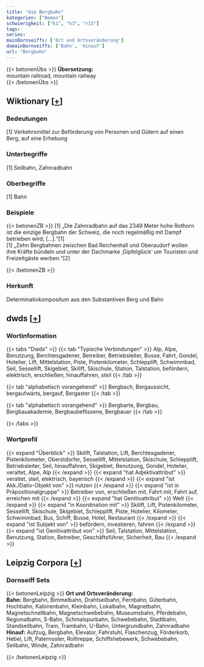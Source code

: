 ```yaml
---
title: "die Bergbahn"
kategorien: ["Nomen"]
schwierigkeit: ["k1", "h3", "r15"]
tags:
series:
mainDornseiffs: ['Ort und Ortsveränderung']
domainDornseiffs: ['Bahn', 'Hinauf']
url: "Bergbahn"
---
```


{{< betonenÜbs >}}
**Übersetzung:**  
mountain railroad, mountain railway  
{{< /betonenÜbs >}}

## Wiktionary [[+](https://de.wiktionary.org/wiki/Bergbahn)]

### Bedeutungen
[1] Verkehrsmittel zur Beförderung von Personen und Gütern auf einen Berg, auf eine Erhebung  

### Unterbegriffe
[1] Seilbahn, Zahnradbahn  

### Oberbegriffe
[1] Bahn  

### Beispiele
{{< betonenZB >}}
[1] „Die Zahnradbahn auf das 2349 Meter hohe Rothorn ist die einzige Bergbahn der Schweiz, die noch regelmäßig mit Dampf betrieben wird; […].“[1]  
[1] „Zehn Bergbahnen zwischen Bad Reichenhall und Oberaudorf wollen ihre Kräfte bündeln und unter der Dachmarke ‚Gipfelglück‘ um Touristen und Freizeitgäste werben.“[2]  

{{< /betonenZB >}}
### Herkunft
Determinativkompositum aus den Substantiven Berg und Bahn  



## dwds [[+](https://www.dwds.de/wb/Bergbahn)]

### Wortinformation
{{< tabs "Dwds" >}}
{{< tab "Typische Verbindungen" >}}
Alp, Alpe, Benutzung, Berchtesgadener, Betreiber, Betriebsleiter, Busse, Fahrt, Gondel, Hotelier, Lift, Mittelstation, Piste, Pistenkilometer, Schlepplift, Schwimmbad, Seil, Sessellift, Skigebiet, Skilift, Skischule, Station, Talstation, befördern, elektrisch, erschließen, hinauffahren, steil
{{< /tab >}}

{{< tab "alphabetisch vorangehend" >}}
Bergbach, Bergaussicht, bergaufwärts, bergauf, Bergaster
{{< /tab >}}

{{< tab "alphabetisch vorangehend" >}}
Bergbarte, Bergbau, Bergbauakademie, Bergbaubeflissene, Bergbauer
{{< /tab >}}

{{< /tabs >}}

### Wortprofil
{{< expand "Überblick" >}} Skilift, Talstation, Lift, Berchtesgadener, Pistenkilometer, Oberstdorfer, Sessellift, Mittelstation, Skischule, Schlepplift, Betriebsleiter, Seil, hinauffahren, Skigebiet, Benutzung, Gondel, Hotelier, veraltet, Alpe, Alp {{< /expand >}}
{{< expand "hat Adjektivattribut" >}} veraltet, steil, elektrisch, bayerisch {{< /expand >}}
{{< expand "ist Akk./Dativ-Objekt von" >}} nutzen {{< /expand >}}
{{< expand "ist in Präpositionalgruppe" >}} Betreiber von, erschließen mit, Fahrt mit, Fahrt auf, erreichen mit {{< /expand >}}
{{< expand "hat Genitivattribut" >}} Welt {{< /expand >}}
{{< expand "in Koordination mit" >}} Skilift, Lift, Pistenkilometer, Sessellift, Skischule, Skigebiet, Schlepplift, Piste, Hotelier, Kilometer, Schwimmbad, Bus, Schiff, Busse, Hotel, Restaurant {{< /expand >}}
{{< expand "ist Subjekt von" >}} befördern, investieren, fahren {{< /expand >}}
{{< expand "ist Genitivattribut von" >}} Seil, Talstation, Mittelstation, Benutzung, Station, Betreiber, Geschäftsführer, Sicherheit, Bau {{< /expand >}}

## Leipzig Corpora [[+](https://corpora.uni-leipzig.de/en/res?word=Bergbahn&corpusId=deu_newscrawl-public_2018)]

### Dornseiff Sets
{{< betonenLeipzig >}}
**Ort und Ortsveränderung:**  
**Bahn:** Bergbahn, Bimmelbahn, Drahtseilbahn, Fernbahn, Güterbahn, Hochbahn, Kabinenbahn, Kleinbahn, Lokalbahn, Magnetbahn, Magnetschnellbahn, Magnetschwebebahn, Museumsbahn, Pferdebahn, Regionalbahn, S-Bahn, Schmalspurbahn, Schwebebahn, Stadtbahn, Standseilbahn, Tram, Trambahn, U-Bahn, Untergrundbahn, Zahnradbahn  
**Hinauf:** Aufzug, Bergbahn, Elevator, Fahrstuhl, Flaschenzug, Förderkorb, Hebel, Lift, Paternoster, Rolltreppe, Schiffshebewerk, Schwebebahn, Seilbahn, Winde, Zahnradbahn  

{{< /betonenLeipzig >}}
